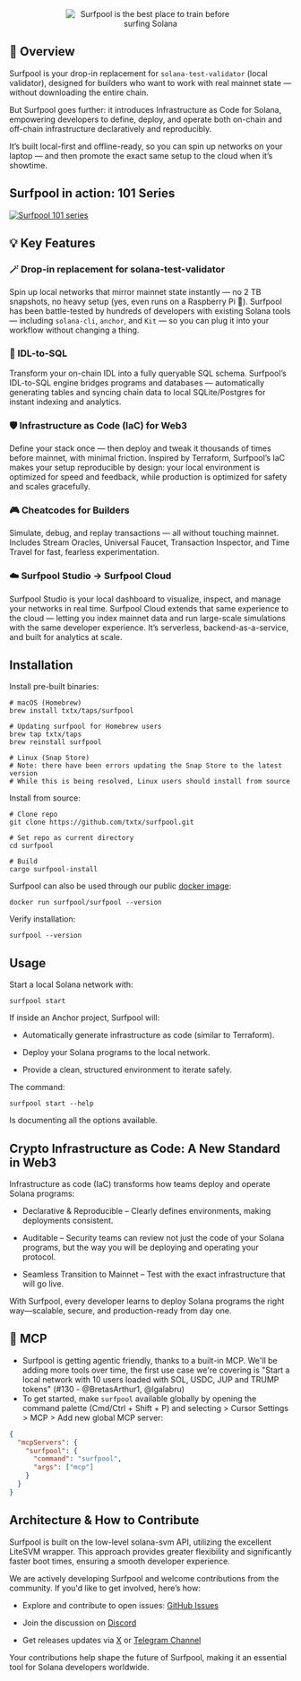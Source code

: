 <div align="center">
  <picture>
      <source media="(prefers-color-scheme: dark)" srcset="https://raw.githubusercontent.com/txtx/surfpool/main/doc/assets/surfpool-github-hero-dark.png">
      <source media="(prefers-color-scheme: light)" srcset="https://raw.githubusercontent.com/txtx/surfpool/main/doc/assets/surfpool-github-hero-light.png">
      <img alt="Surfpool is the best place to train before surfing Solana" style="max-width: 60%;">
  </picture>
</div>

## 🌊 Overview

Surfpool is your drop-in replacement for `solana-test-validator` (local validator), designed for builders who want to work with real mainnet state — without downloading the entire chain.

But Surfpool goes further: it introduces Infrastructure as Code for Solana, empowering developers to define, deploy, and operate both on-chain and off-chain infrastructure declaratively and reproducibly.

It’s built local-first and offline-ready, so you can spin up networks on your laptop — and then promote the exact same setup to the cloud when it’s showtime.

## Surfpool in action: 101 Series

<a href="https://www.youtube.com/playlist?list=PL0FMgRjJMRzO1FdunpMS-aUS4GNkgyr3T">
  <picture>
    <source srcset="https://raw.githubusercontent.com/txtx/surfpool/main/doc/assets/youtube.png">
    <img alt="Surfpool 101 series" style="max-width: 100%;">
  </picture>
</a>

## 💡 Key Features

### 🪄 Drop-in replacement for solana-test-validator
Spin up local networks that mirror mainnet state instantly — no 2 TB snapshots, no heavy setup (yes, even runs on a Raspberry Pi 🍓).
Surfpool has been battle-tested by hundreds of developers with existing Solana tools — including `solana-cli`, `anchor`, and `Kit` — so you can plug it into your workflow without changing a thing.

### 🧩 IDL-to-SQL
Transform your on-chain IDL into a fully queryable SQL schema.
Surfpool’s IDL-to-SQL engine bridges programs and databases — automatically generating tables and syncing chain data to local SQLite/Postgres for instant indexing and analytics.

### 🛡️ Infrastructure as Code (IaC) for Web3
Define your stack once — then deploy and tweak it thousands of times before mainnet, with minimal friction.
Inspired by Terraform, Surfpool’s IaC makes your setup reproducible by design:
your local environment is optimized for speed and feedback, while production is optimized for safety and scales gracefully.

### 🎮 Cheatcodes for Builders
Simulate, debug, and replay transactions — all without touching mainnet.
Includes Stream Oracles, Universal Faucet, Transaction Inspector, and Time Travel for fast, fearless experimentation.

### ☁️ Surfpool Studio → Surfpool Cloud
Surfpool Studio is your local dashboard to visualize, inspect, and manage your networks in real time.
Surfpool Cloud extends that same experience to the cloud — letting you index mainnet data and run large-scale simulations with the same developer experience. It’s serverless, backend-as-a-service, and built for analytics at scale.

## Installation

Install pre-built binaries:

```console
# macOS (Homebrew)
brew install txtx/taps/surfpool

# Updating surfpool for Homebrew users
brew tap txtx/taps
brew reinstall surfpool

# Linux (Snap Store)
# Note: there have been errors updating the Snap Store to the latest version
# While this is being resolved, Linux users should install from source
```

Install from source:

```console
# Clone repo
git clone https://github.com/txtx/surfpool.git

# Set repo as current directory
cd surfpool

# Build
cargo surfpool-install
```

Surfpool can also be used through our public [docker image](https://hub.docker.com/r/surfpool/surfpool):

```console
docker run surfpool/surfpool --version
```

Verify installation:

```console
surfpool --version
```

## Usage

Start a local Solana network with:

```console
surfpool start
```

If inside an Anchor project, Surfpool will:

- Automatically generate infrastructure as code (similar to Terraform).

- Deploy your Solana programs to the local network.

- Provide a clean, structured environment to iterate safely.

The command:

```console
surfpool start --help
```

Is documenting all the options available.

## Crypto Infrastructure as Code: A New Standard in Web3

Infrastructure as code (IaC) transforms how teams deploy and operate Solana programs:

- Declarative & Reproducible – Clearly defines environments, making deployments consistent.

- Auditable – Security teams can review not just the code of your Solana programs, but the way you will be deploying and operating your protocol.

- Seamless Transition to Mainnet – Test with the exact infrastructure that will go live.

With Surfpool, every developer learns to deploy Solana programs the right way—scalable, secure, and production-ready from day one.

## 🤖 MCP

- Surfpool is getting agentic friendly, thanks to a built-in MCP. We'll be adding more tools over time, the first use case we're covering is "Start a local network with 10 users loaded with SOL, USDC, JUP and TRUMP tokens" (#130 - @BretasArthur1, @lgalabru)
- To get started, make `surfpool` available globally by opening the command palette (Cmd/Ctrl + Shift + P) and selecting > Cursor Settings > MCP > Add new global MCP server:
```json
{
  "mcpServers": {
    "surfpool": {
      "command": "surfpool",
      "args": ["mcp"]
    }
  }
}
```

## Architecture & How to Contribute

Surfpool is built on the low-level solana-svm API, utilizing the excellent LiteSVM wrapper. This approach provides greater flexibility and significantly faster boot times, ensuring a smooth developer experience.

We are actively developing Surfpool and welcome contributions from the community. If you'd like to get involved, here’s how:

- Explore and contribute to open issues: [GitHub Issues](https://github.com/txtx/surfpool/issues?q=is%3Aissue%20state%3Aopen%20label%3A%22help%20wanted%22)

- Join the discussion on [Discord](https://discord.gg/rqXmWsn2ja)

- Get releases updates via [X](https://x.com/txtx_sol) or [Telegram Channel](https://t.me/surfpool)

Your contributions help shape the future of Surfpool, making it an essential tool for Solana developers worldwide.
